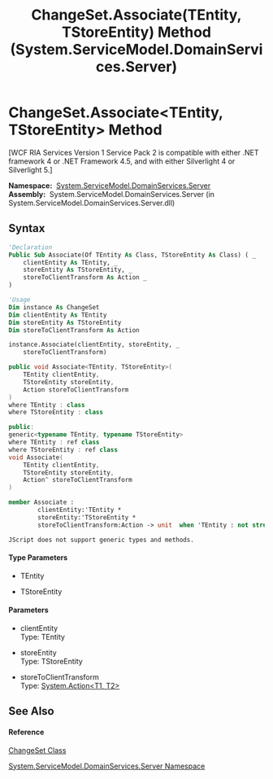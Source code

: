 ﻿---
title: ChangeSet.Associate(TEntity, TStoreEntity) Method  (System.ServiceModel.DomainServices.Server)
TOCTitle: Associate(TEntity, TStoreEntity) Method
ms:assetid: M:System.ServiceModel.DomainServices.Server.ChangeSet.Associate``2(``0,``1,System.Action`2)
ms:mtpsurl: https://msdn.microsoft.com/en-us/library/Ff422858(v=VS.91)
ms:contentKeyID: 28755228
ms.date: 01/27/2012
mtps_version: v=VS.91
f1_keywords:
- System.ServiceModel.DomainServices.Server.ChangeSet.Associate``2
dev_langs:
- CSharp
- JScript
- VB
- FSharp
- c++
api_location:
- System.ServiceModel.DomainServices.Server.dll
api_name:
- System.ServiceModel.DomainServices.Server.ChangeSet.Associate
api_type:
- Managed
topic_type:
- apiref
- kbSyntax
product_family_name: VS
ROBOTS: INDEX,FOLLOW
---

# ChangeSet.Associate\<TEntity, TStoreEntity\> Method

\[WCF RIA Services Version 1 Service Pack 2 is compatible with either .NET framework 4 or .NET Framework 4.5, and with either Silverlight 4 or Silverlight 5.\]

**Namespace:**  [System.ServiceModel.DomainServices.Server](ff423220\(v=vs.91\).md)  
**Assembly:**  System.ServiceModel.DomainServices.Server (in System.ServiceModel.DomainServices.Server.dll)

## Syntax

``` vb
'Declaration
Public Sub Associate(Of TEntity As Class, TStoreEntity As Class) ( _
    clientEntity As TEntity, _
    storeEntity As TStoreEntity, _
    storeToClientTransform As Action _
)
```

``` vb
'Usage
Dim instance As ChangeSet
Dim clientEntity As TEntity
Dim storeEntity As TStoreEntity
Dim storeToClientTransform As Action

instance.Associate(clientEntity, storeEntity, _
    storeToClientTransform)
```

``` csharp
public void Associate<TEntity, TStoreEntity>(
    TEntity clientEntity,
    TStoreEntity storeEntity,
    Action storeToClientTransform
)
where TEntity : class
where TStoreEntity : class
```

``` c++
public:
generic<typename TEntity, typename TStoreEntity>
where TEntity : ref class
where TStoreEntity : ref class
void Associate(
    TEntity clientEntity, 
    TStoreEntity storeEntity, 
    Action^ storeToClientTransform
)
```

``` fsharp
member Associate : 
        clientEntity:'TEntity * 
        storeEntity:'TStoreEntity * 
        storeToClientTransform:Action -> unit  when 'TEntity : not struct when 'TStoreEntity : not struct
```

``` jscript
JScript does not support generic types and methods.
```

#### Type Parameters

  - TEntity

<!-- end list -->

  - TStoreEntity

#### Parameters

  - clientEntity  
    Type: TEntity  

<!-- end list -->

  - storeEntity  
    Type: TStoreEntity  

<!-- end list -->

  - storeToClientTransform  
    Type: [System.Action\<T1, T2\>](https://msdn.microsoft.com/en-us/library/Bb549311)  

## See Also

#### Reference

[ChangeSet Class](ff422535\(v=vs.91\).md)

[System.ServiceModel.DomainServices.Server Namespace](ff423220\(v=vs.91\).md)


